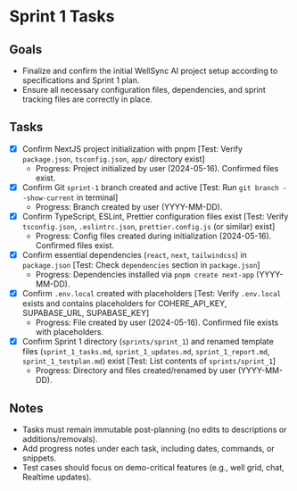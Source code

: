 # Sprint 1 Tasks

## Goals
- Finalize and confirm the initial WellSync AI project setup according to specifications and Sprint 1 plan.
- Ensure all necessary configuration files, dependencies, and sprint tracking files are correctly in place.

## Tasks
- [x] Confirm NextJS project initialization with pnpm [Test: Verify `package.json`, `tsconfig.json`, `app/` directory exist]
  - Progress: Project initialized by user (2024-05-16). Confirmed files exist.
- [x] Confirm Git `sprint-1` branch created and active [Test: Run `git branch --show-current` in terminal]
  - Progress: Branch created by user (YYYY-MM-DD).
- [x] Confirm TypeScript, ESLint, Prettier configuration files exist [Test: Verify `tsconfig.json`, `.eslintrc.json`, `prettier.config.js` (or similar) exist]
  - Progress: Config files created during initialization (2024-05-16). Confirmed files exist.
- [x] Confirm essential dependencies (`react`, `next`, `tailwindcss`) in `package.json` [Test: Check `dependencies` section in `package.json`]
  - Progress: Dependencies installed via `pnpm create next-app` (YYYY-MM-DD).
- [x] Confirm `.env.local` created with placeholders [Test: Verify `.env.local` exists and contains placeholders for COHERE_API_KEY, SUPABASE_URL, SUPABASE_KEY]
  - Progress: File created by user (2024-05-16). Confirmed file exists with placeholders.
- [x] Confirm Sprint 1 directory (`sprints/sprint_1`) and renamed template files (`sprint_1_tasks.md`, `sprint_1_updates.md`, `sprint_1_report.md`, `sprint_1_testplan.md`) exist [Test: List contents of `sprints/sprint_1`]
  - Progress: Directory and files created/renamed by user (YYYY-MM-DD).

## Notes
- Tasks must remain immutable post-planning (no edits to descriptions or additions/removals).
- Add progress notes under each task, including dates, commands, or snippets.
- Test cases should focus on demo-critical features (e.g., well grid, chat, Realtime updates).